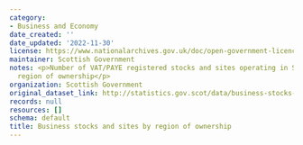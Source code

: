 ```yaml
---
category:
- Business and Economy
date_created: ''
date_updated: '2022-11-30'
license: https://www.nationalarchives.gov.uk/doc/open-government-licence/version/3/
maintainer: Scottish Government
notes: <p>Number of VAT/PAYE registered stocks and sites operating in Scotland by
  region of ownership</p>
organization: Scottish Government
original_dataset_link: http://statistics.gov.scot/data/business-stocks-and-sites-by-region-of-ownership
records: null
resources: []
schema: default
title: Business stocks and sites by region of ownership
---
```

